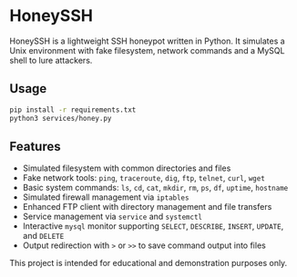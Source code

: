 # HoneySSH

HoneySSH is a lightweight SSH honeypot written in Python. It simulates a Unix environment with fake filesystem, network commands and a MySQL shell to lure attackers.

## Usage

```bash
pip install -r requirements.txt
python3 services/honey.py
```

## Features

- Simulated filesystem with common directories and files
- Fake network tools: `ping`, `traceroute`, `dig`, `ftp`, `telnet`, `curl`, `wget`
- Basic system commands: `ls`, `cd`, `cat`, `mkdir`, `rm`, `ps`, `df`, `uptime`, `hostname`
- Simulated firewall management via `iptables`
- Enhanced FTP client with directory management and file transfers
- Service management via `service` and `systemctl`
- Interactive `mysql` monitor supporting `SELECT`, `DESCRIBE`, `INSERT`, `UPDATE`, and `DELETE`
- Output redirection with `>` or `>>` to save command output into files

This project is intended for educational and demonstration purposes only.
